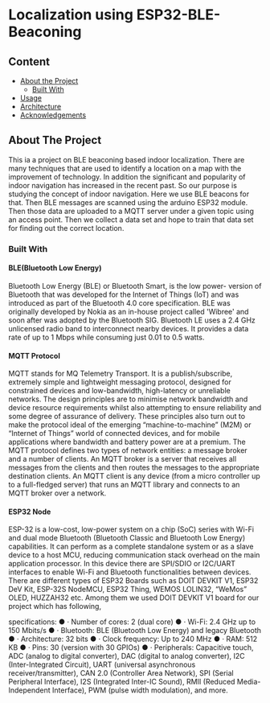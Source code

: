 # Localization using ESP32-BLE-Beaconing

## Content

* [About the Project](#about-the-project)
  * [Built With](#built-with)
* [Usage](#usage)
* [Architecture](#Architecture)
* [Acknowledgements](#acknowledgements)


<!-- ABOUT THE PROJECT -->
## About The Project
 This ia a project on BLE beaconing based indoor localization. There are many techniques that are used to identify a location on a map with the improvement of
technology. In addition the significant and popularity of indoor navigation has increased in the
recent past. So our purpose is studying the concept of indoor navigation. Here we use BLE beacons
for that. Then BLE messages are scanned using the arduino ESP32 module. Then those data are
uploaded to a MQTT server under a given topic using an access point. Then we collect a data set
and hope to train that data set for finding out the correct location.

### Built With

#### BLE(Bluetooth Low Energy)
Bluetooth Low Energy (BLE) or Bluetooth Smart, is the low power- version of Bluetooth that was
developed for the Internet of Things (IoT) and was introduced as part of the Bluetooth 4.0 core
specification. BLE was originally developed by Nokia as an in-house project called 'Wibree' and
soon after was adopted by the Bluetooth SIG. Bluetooth LE uses a 2.4 GHz unlicensed radio band
to interconnect nearby devices. It provides a data rate of up to 1 Mbps while consuming just 0.01
to 0.5 watts.

#### MQTT Protocol
MQTT stands for MQ Telemetry Transport. It is a publish/subscribe, extremely simple and
lightweight messaging protocol, designed for constrained devices and low-bandwidth,
high-latency or unreliable networks. The design principles are to minimise network bandwidth and
device resource requirements whilst also attempting to ensure reliability and some degree of
assurance of delivery. These principles also turn out to make the protocol ideal of the emerging
“machine-to-machine” (M2M) or “Internet of Things” world of connected devices, and for mobile
applications where bandwidth and battery power are at a premium. The MQTT protocol defines
two types of network entities: a message broker and a number of clients. An MQTT broker is a
server that receives all messages from the clients and then routes the messages to the appropriate
destination clients. An MQTT client is any device (from a micro controller up to a full-fledged
server) that runs an MQTT library and connects to an MQTT broker over a network.

#### ESP32 Node
ESP-32 is a low-cost, low-power system on a chip (SoC) series with Wi-Fi and dual mode Bluetooth
(Bluetooth Classic and Bluetooth Low Energy) capabilities. It can perform as a complete
standalone system or as a slave device to a host MCU, reducing communication stack overhead on
the main application processor. In this device there are SPI/SDIO or I2C/UART interfaces to enable
Wi-Fi and Bluetooth functionalities between devices. There are different types of ESP32 Boards
such as DOIT DEVKIT V1, ESP32 DeV Kit, ESP-32S NodeMCU, ESP32 Thing, WEMOS LOLIN32,
“WeMos” OLED, HUZZAH32 etc. Among them we used DOIT DEVKIT V1 board for our project
which has following,

specifications:
● · Number of cores: 2 (dual core)
● · Wi-Fi: 2.4 GHz up to 150 Mbits/s
● · Bluetooth: BLE (Bluetooth Low Energy) and legacy Bluetooth
● · Architecture: 32 bits
● · Clock frequency: Up to 240 MHz
● · RAM: 512 KB
● · Pins: 30 (version with 30 GPIOs)
● · Peripherals: Capacitive touch, ADC (analog to digital converter), DAC (digital
to analog converter), I2C (Inter-Integrated Circuit), UART (universal asynchronous
receiver/transmitter), CAN 2.0 (Controller Area Network), SPI (Serial Peripheral
Interface), I2S (Integrated Inter-IC Sound), RMII (Reduced Media-Independent
Interface), PWM (pulse width modulation), and more.













